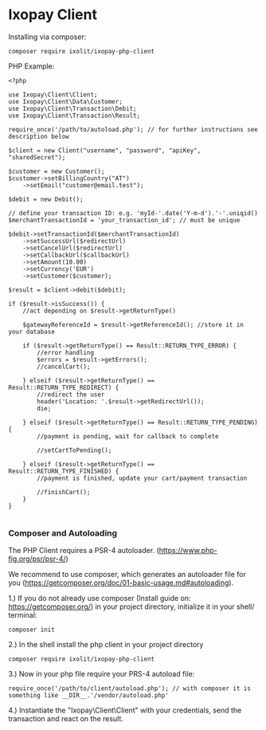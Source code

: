 Ixopay Client
==============

Installing via composer:
```
composer require ixolit/ixopay-php-client
```

PHP Example:
```
<?php

use Ixopay\Client\Client;
use Ixopay\Client\Data\Customer;
use Ixopay\Client\Transaction\Debit;
use Ixopay\Client\Transaction\Result;

require_once('/path/to/autoload.php'); // for further instructions see description below

$client = new Client("username", "password", "apiKey", "sharedSecret");

$customer = new Customer();
$customer->setBillingCountry("AT")
	->setEmail("customer@email.test");

$debit = new Debit();

// define your transaction ID: e.g. 'myId-'.date('Y-m-d').'-'.uniqid()
$merchantTransactionId = 'your_transaction_id'; // must be unique

$debit->setTransactionId($merchantTransactionId)
	->setSuccessUrl($redirectUrl)
	->setCancelUrl($redirectUrl)
	->setCallbackUrl($callbackUrl)
	->setAmount(10.00)
	->setCurrency('EUR')
	->setCustomer($customer);

$result = $client->debit($debit);

if ($result->isSuccess()) {
	//act depending on $result->getReturnType()
	
    $gatewayReferenceId = $result->getReferenceId(); //store it in your database
    
    if ($result->getReturnType() == Result::RETURN_TYPE_ERROR) {
        //error handling
        $errors = $result->getErrors();
        //cancelCart();
    
    } elseif ($result->getReturnType() == Result::RETURN_TYPE_REDIRECT) {
        //redirect the user
        header('Location: '.$result->getRedirectUrl());
        die;
        
    } elseif ($result->getReturnType() == Result::RETURN_TYPE_PENDING) {
        //payment is pending, wait for callback to complete
    
        //setCartToPending();
    
    } elseif ($result->getReturnType() == Result::RETURN_TYPE_FINISHED) {
        //payment is finished, update your cart/payment transaction
    
        //finishCart();
    }
}


```

### Composer and Autoloading

The PHP Client requires a PSR-4 autoloader. (https://www.php-fig.org/psr/psr-4/)

We recommend to use composer, which generates an autoloader file for you (https://getcomposer.org/doc/01-basic-usage.md#autoloading).

1.) If you do not already use composer (Install guide on: https://getcomposer.org/) in your project directory, initialize it in your shell/ terminal:
```
composer init
```

2.) In the shell install the php client in your project directory
```
composer require ixolit/ixopay-php-client
```

3.) Now in your php file require your PRS-4 autoload file:

```
require_once('/path/to/client/autoload.php'); // with composer it is something like __DIR__.'/vendor/autoload.php'
```

4.) Instantiate the "Ixopay\Client\Client" with your credentials, send the transaction and react on the result.
